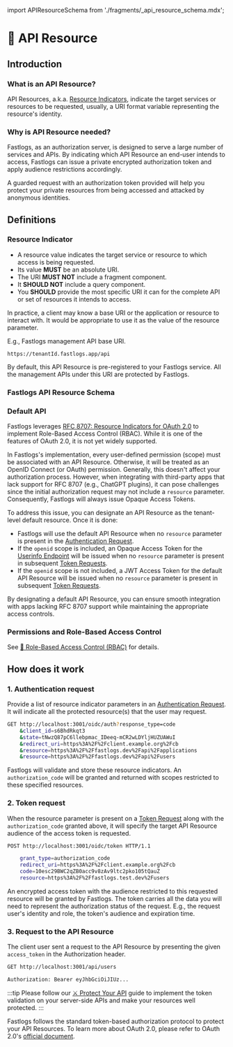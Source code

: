 import APIResourceSchema from './fragments/\_api_resource_schema.mdx';

# 📁 API Resource

## Introduction

### What is an API Resource?

API Resources, a.k.a. [Resource Indicators](https://www.rfc-editor.org/rfc/rfc8707.html), indicate the target services or resources to be requested, usually, a URI format variable representing the resource's identity.

### Why is API Resource needed?

Fastlogs, as an authorization server, is designed to serve a large number of services and APIs. By indicating which API Resource an end-user intends to access, Fastlogs can issue a private encrypted authorization token and apply audience restrictions accordingly.

A guarded request with an authorization token provided will help you protect your private resources from being accessed and attacked by anonymous identities.

## Definitions

### Resource Indicator

- A resource value indicates the target service or resource to which access is being requested.
- Its value **MUST** be an absolute URI.
- The URI **MUST NOT** include a fragment component.
- It **SHOULD NOT** include a query component.
- You **SHOULD** provide the most specific URI it can for the complete API or set of resources it intends to access.

In practice, a client may know a base URI or the application or resource to interact with. It would be appropriate to use it as the value of the resource parameter.

E.g., Fastlogs management API base URI.

```
https://tenantId.fastlogs.app/api
```

By default, this API Resource is pre-registered to your Fastlogs service. All the management APIs under this URI are protected by Fastlogs.

### Fastlogs API Resource Schema

<APIResourceSchema />

### Default API

Fastlogs leverages [RFC 8707: Resource Indicators for OAuth 2.0](https://www.rfc-editor.org/rfc/rfc8707) to implement Role-Based Access Control (RBAC). While it is one of the features of OAuth 2.0, it is not yet widely supported.

In Fastlogs's implementation, every user-defined permission (scope) must be associated with an API Resource. Otherwise, it will be treated as an OpenID Connect (or OAuth) permission. Generally, this doesn't affect your authorization process. However, when integrating with third-party apps that lack support for RFC 8707 (e.g., ChatGPT plugins), it can pose challenges since the initial authorization request may not include a `resource` parameter. Consequently, Fastlogs will always issue Opaque Access Tokens.

To address this issue, you can designate an API Resource as the tenant-level default resource. Once it is done:

- Fastlogs will use the default API Resource when no `resource` parameter is present in the [Authentication Request](https://openid.net/specs/openid-connect-core-1_0.html#AuthRequest).
- If the `openid` scope is included, an Opaque Access Token for the [Userinfo Endpoint](https://openid.net/specs/openid-connect-core-1_0.html#UserInfo) will be issued when no `resource` parameter is present in subsequent [Token Requests](https://openid.net/specs/openid-connect-core-1_0.html#TokenRequest).
- If the `openid` scope is not included, a JWT Access Token for the default API Resource will be issued when no `resource` parameter is present in subsequent [Token Requests](https://openid.net/specs/openid-connect-core-1_0.html#TokenRequest).

By designating a default API Resource, you can ensure smooth integration with apps lacking RFC 8707 support while maintaining the appropriate access controls.

### Permissions and Role-Based Access Control

See [🔐 Role-Based Access Control (RBAC)](/docs/recipes/rbac) for details.

## How does it work

### 1. Authentication request

Provide a list of resource indicator parameters in an [Authentication Request](https://openid.net/specs/openid-connect-core-1_0.html#AuthRequest). It will indicate all the protected resource(s) that the user may request.

```bash
GET http://localhost:3001/oidc/auth?response_type=code
    &client_id=s6BhdRkqt3
    &state=tNwzQ87pC6llebpmac_IDeeq-mCR2wLDYljHUZUAWuI
    &redirect_uri=https%3A%2F%2Fclient.example.org%2Fcb
    &resource=https%3A%2F%2Ffastlogs.dev%2Fapi%2Fapplications
    &resource=https%3A%2F%2Ffastlogs.dev%2Fapi%2Fusers
```

Fastlogs will validate and store these resource indicators. An `authorization_code` will be granted and returned with scopes restricted to these specified resources.

### 2. Token request

When the resource parameter is present on a [Token Request](https://openid.net/specs/openid-connect-core-1_0.html#TokenRequest) along with the `authorization_code` granted above, it will specify the target API Resource audience of the access token is requested.

```bash
POST http://localhost:3001/oidc/token HTTP/1.1

    grant_type=authorization_code
    redirect_uri=https%3A%2F%2Fclient.example.org%2Fcb
    code=10esc29BWC2qZB0acc9v8zAv9ltc2pko105tQauZ
    resource=https%3A%2F%2Ffastlogs.test.dev%2Fusers
```

An encrypted access token with the audience restricted to this requested resource will be granted by Fastlogs. The token carries all the data you will need to represent the authorization status of the request. E.g., the request user's identity and role, the token's audience and expiration time.

### 3. Request to the API Resource

The client user sent a request to the API Resource by presenting the given `access_token` in the Authorization header.

```bash
GET http://localhost:3001/api/users

Authorization: Bearer eyJhbGciOiJIUz...
```

:::tip
Please follow our [⚔️ Protect Your API](../../recipes/protect-your-api/README.mdx) guide to implement the token validation on your server-side APIs and make your resources well protected.
:::

Fastlogs follows the standard token-based authorization protocol to protect your API Resources. To learn more about OAuth 2.0, please refer to OAuth 2.0's [official document](https://datatracker.ietf.org/doc/html/rfc6749#section-1.3.1).
